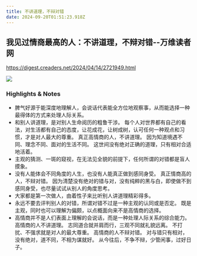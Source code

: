 ```yaml
---
title: 不讲道理，不辩对错
date: 2024-09-20T01:51:23.918Z
---
```


## 我见过情商最高的人：不讲道理，不辩对错--万维读者网
https://digest.creaders.net/2024/04/14/2721949.html

![](https://pub.creaders.net/upload_files/image/202404/20240414_17131589717194.webp)

### Highlights & Notes
- 脾气好源于能深度地理解人，会说话代表能全方位地观察事，从而能选择一种最得体的方式来处理人际关系。
- 和别人讲道理，是对别人生命阅历的粗鲁干涉。
	每个人对世界都有自己的看法，对生活都有自己的态度，让花成花，让树成树，认可任何一种观点和习惯，才是对人最大的尊重。
	真正高情商的人，不讲道理。
	因为知道境遇不同、理念不同、面对的生活不同。
	这世间没有绝对正确的道理，只有相对合适地活着。
- 主观的猜测、一斑的窥视，在无法见全貌的前提下，任何所谓的对错都是盲人摸象。
- 没有人能体会不同角度的人生，也没有人能真正做到感同身受。
	真正情商高的人，不辩对错。
	因为清楚没有绝对的错与对，没有纯粹的黑与白，即使做不到感同身受，也尽量试试从别人的角度思考。
- 大家都是第一次做人，由着性子来比听别人讲道理精彩得多。
- 永远不要去评判别人的对错，所谓对错不过是一种主观的认同或是否定。
	既是主观，同时也可以理解为偏颇，以点概面向来不是高情商的选择。
- 高情商并不是人们表面上理解的会说话，而是一种处理人际关系的综合能力。
	高情商的人不讲道理。
	志同道合就并肩而行，三观不同就礼貌远离。
	不打扰、不强求就是对人的最大尊重。
	高情商的人不辩对错。
	对与错只有相对，没有绝对，道不同，不相为谋就好。
	从今往后，不争不辩，少管闲事，过好日子。


